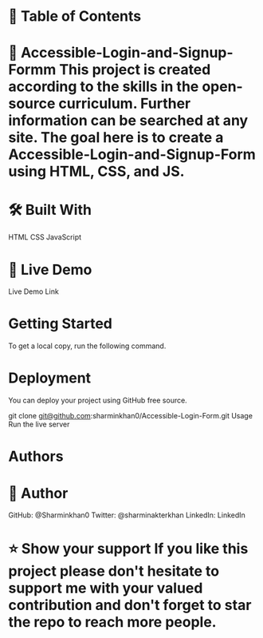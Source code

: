 # 📗 Table of Contents

# 📖 Accessible-Login-and-Signup-Formm This project is created according to the skills in the open-source curriculum. Further information can be searched at any site. The goal here is to create a Accessible-Login-and-Signup-Form using HTML, CSS, and JS.

# 🛠 Built With 
  HTML 
  CSS 
  JavaScript

# 🚀 Live Demo

Live Demo Link

# Getting Started 

To get a local copy, run the following command.

# Deployment 

You can deploy your project using GitHub free source.

git clone git@github.com:sharminkhan0/Accessible-Login-Form.git Usage Run the live server

# Authors 

# 👤 Author

GitHub: @Sharminkhan0 
Twitter: @sharminakterkhan 
LinkedIn: LinkedIn

# ⭐️ Show your support If you like this project please don't hesitate to support me with your valued contribution and don't forget to star the repo to reach more people.
